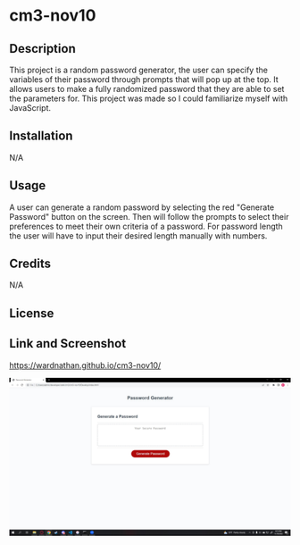 # cm3-nov10

## Description

This project is a random password generator, the user can specify the variables of their password through prompts that will pop up at the top. It allows users to make a fully randomized password that they are able to set the parameters for. This project was made so I could familiarize myself with JavaScript.

## Installation

N/A

## Usage

A user can generate a random password by selecting the red "Generate Password" button on the screen. Then will follow the prompts to select their preferences to meet their own criteria of a password. For password length the user will have to input their desired length manually with numbers.

## Credits

N/A

## License



## Link and Screenshot

https://wardnathan.github.io/cm3-nov10/

![alt text](develop/assets/images/m2challengescreenshot.jpg)